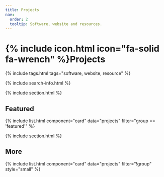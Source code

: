 ```yaml
---
title: Projects
nav:
  order: 2
  tooltip: Software, website and resources.
---
```


# {% include icon.html icon="fa-solid fa-wrench" %}Projects


{% include tags.html tags="software, website, resource" %}

{% include search-info.html %}

{% include section.html %}

## Featured

{% include list.html component="card" data="projects" filter="group == 'featured'" %}

{% include section.html %}

## More

{% include list.html component="card" data="projects" filter="!group" style="small" %}
